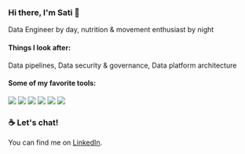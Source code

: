 ### Hi there, I'm Sati 👋

Data Engineer by day, nutrition & movement enthusiast by night

#### Things I look after:
Data pipelines, Data security & governance, Data platform architecture

#### Some of my favorite tools:

<img src="https://img.shields.io/badge/Airflow-017CEE?style=for-the-badge&logo=Apache%20Airflow&logoColor=white" /> 
<img src="https://img.shields.io/badge/Python-FFD43B?style=for-the-badge&logo=python&logoColor=blue" /> 
<img src="https://img.shields.io/badge/Amazon_AWS-FF9900?style=for-the-badge&logo=amazonaws&logoColor=white" />
<img src="https://img.shields.io/badge/Apache_Kafka-231F20?style=for-the-badge&logo=apache-kafka&logoColor=white" />
<img src="https://img.shields.io/badge/Jira-0052CC?style=for-the-badge&logo=Jira&logoColor=white" />
<img src="https://img.shields.io/badge/GIT-E44C30?style=for-the-badge&logo=git&logoColor=white" /> 


### ☕️ Let's chat!
You can find me on [LinkedIn](https://www.linkedin.com/in/satiolasz/).
